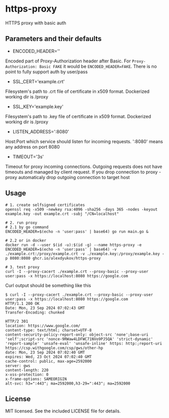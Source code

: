 # https-proxy
HTTPS proxy with basic auth

## Parameters and their defaults
- ENCODED_HEADER=''

Encoded part of Proxy-Authorization header after Basic. For `Proxy-Authorization: Basic FAKE` it would be `ENCODED_HEADER=FAKE`. There is no point to fully support auth by user/pass

- SSL_CERT='example.crt'

Filesystem's path to .crt file of certificate in x509 format. Dockerized working dir is /proxy

- SSL_KEY='example.key'

Filesystem's path to .key file of certificate in x509 format. Dockerized working dir is /proxy

- LISTEN_ADDRESS=':8080'

Host:Port which service should listen for incoming requests. ':8080' means any address on port 8080

- TIMEOUT='3s'

Timeout for proxy incoming connections. Outgoing requests does not have timeouts and managed by client request. If you drop connection to proxy - proxy automaticaly drop outgoing connection to target host 

## Usage

```
# 1. create selfsigned certificates
openssl req -x509 -newkey rsa:4096 -sha256 -days 365 -nodes -keyout example.key -out example.crt -subj "/CN=localhost"

# 2. run proxy
# 2.1 by go command
ENCODED_HEADER=$(echo -n 'user:pass' | base64) go run main.go &

# 2.2 or in docker
docker run -d --user $(id -u):$(id -g) --name https-proxy -e ENCODED_HEADER=$(echo -n 'user:pass' | base64) -v ./example.crt:/proxy/example.crt -v ./example.key:/proxy/example.key -p 8080:8080 ghcr.io/alexdyukov/https-proxy

# 3. test proxy
curl -I --proxy-cacert ./example.crt --proxy-basic --proxy-user user:pass -x https://localhost:8080 https://google.com
```
Curl output should be something like this
```
$ curl -I --proxy-cacert ./example.crt --proxy-basic --proxy-user user:pass -x https://localhost:8080 https://google.com
HTTP/1.1 200 OK
Date: Mon, 23 Sep 2024 07:02:43 GMT
Transfer-Encoding: chunked

HTTP/2 301
location: https://www.google.com/
content-type: text/html; charset=UTF-8
content-security-policy-report-only: object-src 'none';base-uri 'self';script-src 'nonce-9RWaw4LDFWC71NVo9PJ5QA' 'strict-dynamic' 'report-sample' 'unsafe-eval' 'unsafe-inline' https: http:;report-uri https://csp.withgoogle.com/csp/gws/other-hp
date: Mon, 23 Sep 2024 07:02:40 GMT
expires: Wed, 23 Oct 2024 07:02:40 GMT
cache-control: public, max-age=2592000
server: gws
content-length: 220
x-xss-protection: 0
x-frame-options: SAMEORIGIN
alt-svc: h3=":443"; ma=2592000,h3-29=":443"; ma=2592000
```

## License

MIT licensed. See the included LICENSE file for details.